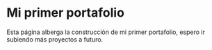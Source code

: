 # Mi primer portafolio

<p>Esta página alberga la construcción de mi primer portafolio, espero ir subiendo más proyectos a futuro.</p>
